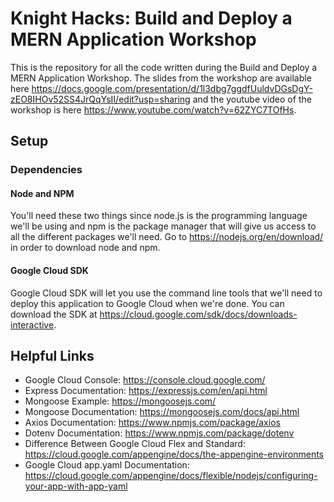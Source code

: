 # Knight Hacks: Build and Deploy a MERN Application Workshop
This is the repository for all the code written during the Build and Deploy a MERN Application Workshop. The slides from the workshop are available here https://docs.google.com/presentation/d/1l3dbg7ggdfUuldvDGsDgY-zEO8IHOv52SS4JrQqYsII/edit?usp=sharing and the youtube video of the workshop is here https://www.youtube.com/watch?v=62ZYC7TOfHs.


## Setup
### Dependencies
#### Node and NPM
You'll need these two things since node.js is the programming language we'll be using and npm is the package manager that will give us access to all the different packages we'll need. Go to https://nodejs.org/en/download/ in order to download node and npm.
#### Google Cloud SDK
Google Cloud SDK will let you use the command line tools that we'll need to deploy this application to Google Cloud when we're done. You can download the SDK at https://cloud.google.com/sdk/docs/downloads-interactive.
## Helpful Links
- Google Cloud Console: https://console.cloud.google.com/
- Express Documentation: https://expressjs.com/en/api.html
- Mongoose Example: https://mongoosejs.com/
- Mongoose Documentation: https://mongoosejs.com/docs/api.html
- Axios Documentation: https://www.npmjs.com/package/axios
- Dotenv Documentation: https://www.npmjs.com/package/dotenv
- Difference Between Google Cloud Flex and Standard: https://cloud.google.com/appengine/docs/the-appengine-environments
- Google Cloud app.yaml Documentation: https://cloud.google.com/appengine/docs/flexible/nodejs/configuring-your-app-with-app-yaml
